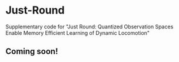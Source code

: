 # Just-Round
Supplementary code for "Just Round: Quantized Observation Spaces Enable Memory Efficient Learning of Dynamic Locomotion"

## Coming soon!
